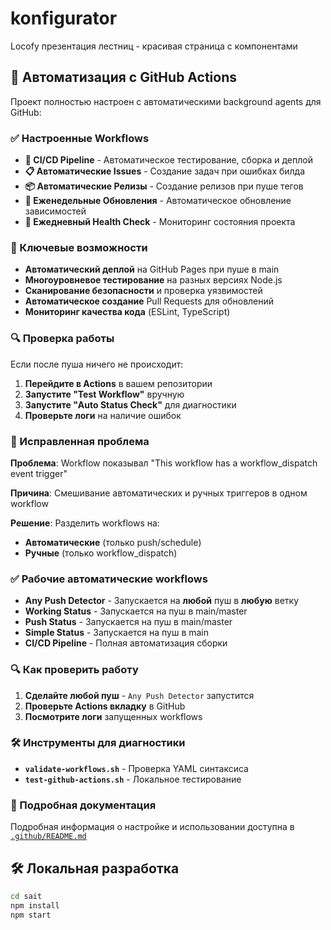 # konfigurator

Locofy презентация лестниц - красивая страница с компонентами

## 🚀 Автоматизация с GitHub Actions

Проект полностью настроен с автоматическими background agents для GitHub:

### ✅ Настроенные Workflows

- **🔄 CI/CD Pipeline** - Автоматическое тестирование, сборка и деплой
- **📋 Автоматические Issues** - Создание задач при ошибках билда
- **📦 Автоматические Релизы** - Создание релизов при пуше тегов
- **🔄 Еженедельные Обновления** - Автоматическое обновление зависимостей
- **🏥 Ежедневный Health Check** - Мониторинг состояния проекта

### 🎯 Ключевые возможности

- **Автоматический деплой** на GitHub Pages при пуше в main
- **Многоуровневое тестирование** на разных версиях Node.js
- **Сканирование безопасности** и проверка уязвимостей
- **Автоматическое создание** Pull Requests для обновлений
- **Мониторинг качества кода** (ESLint, TypeScript)

### 🔍 Проверка работы

Если после пуша ничего не происходит:

1. **Перейдите в Actions** в вашем репозитории
2. **Запустите "Test Workflow"** вручную
3. **Запустите "Auto Status Check"** для диагностики
4. **Проверьте логи** на наличие ошибок

### 🐛 Исправленная проблема

**Проблема**: Workflow показывал "This workflow has a workflow_dispatch event trigger"

**Причина**: Смешивание автоматических и ручных триггеров в одном workflow

**Решение**: Разделить workflows на:
- **Автоматические** (только push/schedule)
- **Ручные** (только workflow_dispatch)

### ✅ Рабочие автоматические workflows

- **Any Push Detector** - Запускается на **любой** пуш в **любую** ветку
- **Working Status** - Запускается на пуш в main/master
- **Push Status** - Запускается на пуш в main/master
- **Simple Status** - Запускается на пуш в main
- **CI/CD Pipeline** - Полная автоматизация сборки

### 🔍 Как проверить работу

1. **Сделайте любой пуш** - `Any Push Detector` запустится
2. **Проверьте Actions вкладку** в GitHub
3. **Посмотрите логи** запущенных workflows

### 🛠 Инструменты для диагностики

- **`validate-workflows.sh`** - Проверка YAML синтаксиса
- **`test-github-actions.sh`** - Локальное тестирование

### 📖 Подробная документация

Подробная информация о настройке и использовании доступна в [`.github/README.md`](.github/README.md)

## 🛠 Локальная разработка

```bash
cd sait
npm install
npm start
```
